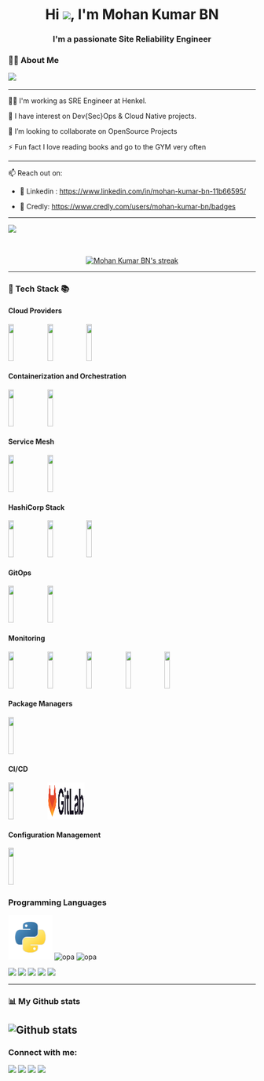<h1 align="center">Hi <img src="https://raw.githubusercontent.com/MartinHeinz/MartinHeinz/master/wave.gif" width="30px">, I'm Mohan Kumar BN</h1>
<h3 align="center">I'm a passionate Site Reliability Engineer</h3>


### 🙋‍♂️ About Me 

<img src="https://media.tenor.com/NeJfHqkmdMIAAAAi/tux-linux-penguin.gif" width="300">

---
👨‍💻 I'm working as SRE Engineer at Henkel.

🔭 I have interest on Dev{Sec}Ops & Cloud Native projects.

👯 I’m looking to collaborate on OpenSource Projects

⚡ Fun fact I love reading books and go to the GYM very often

---
<p align="center">

📫 Reach out on:
  
  - 📘 Linkedin : https://www.linkedin.com/in/mohan-kumar-bn-11b66595/
  
  - 🥇 Credly: https://www.credly.com/users/mohan-kumar-bn/badges

---
<!-- Proudly created with GPRM ( https://gprm.itsvg.in ) -->
![](https://komarev.com/ghpvc/?username=mbn02&color=green)

<!-- [![React Badge](https://img.shields.io/badge/-React-61DBFB?style=for-the-badge&labelColor=black&logo=react&logoColor=61DBFB)](#)  [![Javascript Badge](https://img.shields.io/badge/-Javascript-F0DB4F?style=for-the-badge&labelColor=black&logo=javascript&logoColor=F0DB4F)](#) [![Typescript Badge](https://img.shields.io/badge/-Typescript-007acc?style=for-the-badge&labelColor=black&logo=typescript&logoColor=007acc)](#) [![Nodejs Badge](https://img.shields.io/badge/-Nodejs-3C873A?style=for-the-badge&labelColor=black&logo=node.js&logoColor=3C873A)](#) [![GraphQL Badge](https://img.shields.io/badge/-GraphQl-e535ab?style=for-the-badge&labelColor=black&logo=node.js&logoColor=e535ab)](#) -->
<br/>

<p align="center">
    <a href="https://github.com/mbn02/github-readme-streak-stats">
        <img title="🔥 Get streak stats for your profile at git.io/streak-stats" alt="Mohan Kumar BN's streak" src="https://github-readme-streak-stats.herokuapp.com/?user=mbn02&theme=black-ice&hide_border=true&stroke=0000&background=060A0CD0"/>
    </a>
</p>

---
### 🦾 Tech Stack 📚

#### Cloud Providers
 
 <p float="left">
   <code><img width="15%" height="75" src="https://www.vectorlogo.zone/logos/amazon_aws/amazon_aws-ar21.svg"></code>
   <code><img width="15%" height="75" src="https://www.vectorlogo.zone/logos/microsoft_azure/microsoft_azure-ar21.svg"></code>
   <code><img width="15%" height="75" src="https://www.vectorlogo.zone/logos/google_cloud/google_cloud-ar21.svg"></code>
 </p>
 
 #### Containerization and Orchestration
 
  <p float="left">
   <code><img width="15%" height="75" src="https://www.vectorlogo.zone/logos/kubernetes/kubernetes-ar21.svg"></code>
   <code><img width="15%" height="75" src="https://www.vectorlogo.zone/logos/docker/docker-ar21.svg"></code>
 </p>
 
 
  #### Service Mesh
 
  <p float="left">
   <code><img width="15%" height="75" src="https://www.vectorlogo.zone/logos/linkerdio/linkerdio-ar21.svg"></code>
   <code><img width="15%" height="75" src="https://www.vectorlogo.zone/logos/istioio/istioio-ar21.svg"></code>
 </p>
 
 
 #### HashiCorp Stack 
 
  <p float="left">
   <code><img width="15%" height="75" src="https://www.vectorlogo.zone/logos/terraformio/terraformio-ar21.svg"></code>
   <code><img width="15%" height="75" src="https://www.vectorlogo.zone/logos/vaultproject/vaultproject-ar21.svg"></code>
   <code><img width="15%" height="75" src="https://www.vectorlogo.zone/logos/consulio/consulio-ar21.svg"></code>
 </p>
 
 #### GitOps 
 
  <p float="left">
   <code><img width="15%" height="75" src="https://www.vectorlogo.zone/logos/argoprojio/argoprojio-ar21.svg"></code>
   <code><img width="15%" height="75" src="https://www.vectorlogo.zone/logos/fluxcdio/fluxcdio-ar21.svg"></code>
 </p>
 
  #### Monitoring 
   
  <p float="left">
   <code><img width="15%" height="75" src="https://www.vectorlogo.zone/logos/grafana/grafana-ar21.svg"></code>
   <code><img width="15%" height="75" src="https://www.vectorlogo.zone/logos/prometheusio/prometheusio-ar21.svg"></code>
   <code><img width="15%" height="75" src="https://www.vectorlogo.zone/logos/elastic/elastic-ar21.svg"></code>
   <code><img width="15%" height="75" src="https://www.vectorlogo.zone/logos/elasticco_logstash/elasticco_logstash-ar21.svg"></code>
   <code><img width="15%" height="75" src="https://www.vectorlogo.zone/logos/elasticco_kibana/elasticco_kibana-ar21.svg"></code>
 </p>
 
 #### Package Managers 
 
   <p float="left">
   <code><img width="15%" height="75" src="https://www.vectorlogo.zone/logos/helmsh/helmsh-ar21.svg"></code>
 </p>
 
#### CI/CD

   <p float="left">
   <code><img width="15%" height="75" src="https://www.vectorlogo.zone/logos/jenkins/jenkins-ar21.svg"></code>
   <code><img width="15%" height="75" src="https://github.com/cncf/landscape/blob/master/hosted_logos/gitlab.svg"></code>
 </p>
 
 #### Configuration Management 
 
   <p float="left">
   <code><img width="15%" height="75" src="https://www.vectorlogo.zone/logos/ansible/ansible-ar21.svg"></code>
 </p>

### Programming Languages
<p align="left">
<img src="https://raw.githubusercontent.com/github/explore/80688e429a7d4ef2fca1e82350fe8e3517d3494d/topics/python/python.png" alt="python" width="90" height="90"/> 
<img src="https://img.icons8.com/color/48/000000/html-5.png" alt="opa" width="100" height="100"/> 
<img src="https://img.icons8.com/color/48/000000/css3.png" alt="opa" width="100" height="100"/> 
</p>


![](http://github-profile-summary-cards.vercel.app/api/cards/profile-details?username=mbn02&theme=github_dark)
![](http://github-profile-summary-cards.vercel.app/api/cards/repos-per-language?username=mbn02&theme=github_dark)
![](http://github-profile-summary-cards.vercel.app/api/cards/most-commit-language?username=mbn02&theme=github_dark)
![](http://github-profile-summary-cards.vercel.app/api/cards/stats?username=mbn02&theme=github_dark)
![](http://github-profile-summary-cards.vercel.app/api/cards/productive-time?username=mbn02&theme=github_dark&utcOffset=8)


---
### 📊 My Github stats


<p align="center">
  
![Github stats](https://github-readme-stats-sigma-five.vercel.app/api?username=mbn02)
---
### Connect with me:
<p align="left">

<a href = "https://www.linkedin.com/in/mohan-kumar-bn-11b66595/"><img src="https://img.icons8.com/fluent/48/000000/linkedin.png"/></a>
<a href = "https://twitter.com/MoshusTech"><img src="https://img.icons8.com/fluent/48/000000/twitter.png"/></a>
<a href = "https://www.instagram.com/moshustech/"><img src="https://img.icons8.com/fluent/48/000000/instagram-new.png"/></a>
<a href = "https://www.youtube.com/channel/UCvKrmOUWDs1sk82_iXM_0-g"><img src="https://img.icons8.com/color/48/000000/youtube-play.png"/></a>

</p>
